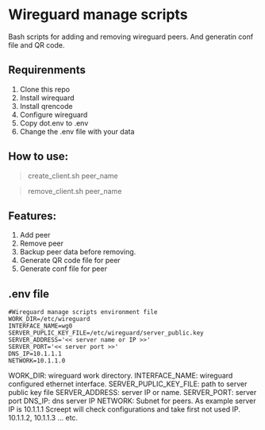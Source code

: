 # Wireguard manage scripts
Bash scripts for adding and removing wireguard peers. And generatin conf file and QR code.

## Requirenments 
1. Clone this repo
2. Install wirequard
3. Install qrencode
4. Configure wireguard
5. Copy dot.env to .env
6. Change the .env file with your data


## How to use:

> create_client.sh peer_name

> remove_client.sh peer_name

## Features:
1. Add peer
2. Remove peer
3. Backup peer data before removing.
4. Generate QR code file for peer
5. Generate conf file for peer

## .env file
```
#Wireguard manage scripts environment file
WORK_DIR=/etc/wireguard
INTERFACE_NAME=wg0
SERVER_PUPLIC_KEY_FILE=/etc/wireguard/server_public.key
SERVER_ADDRESS='<< server name or IP >>'
SERVER_PORT='<< server port >>'
DNS_IP=10.1.1.1
NETWORK=10.1.1.0
```
WORK_DIR: wireguard work directory.
INTERFACE_NAME: wireguard configured ethernet interface.
SERVER_PUPLIC_KEY_FILE: path to server public key file
SERVER_ADDRESS: server IP or name.
SERVER_PORT: server port
DNS_IP: dns server IP
NETWORK: Subnet for peers. As example server IP is 10.1.1.1 
Screept will check configurations and take first not used IP. 
10.1.1.2, 10.1.1.3 ... etc.
